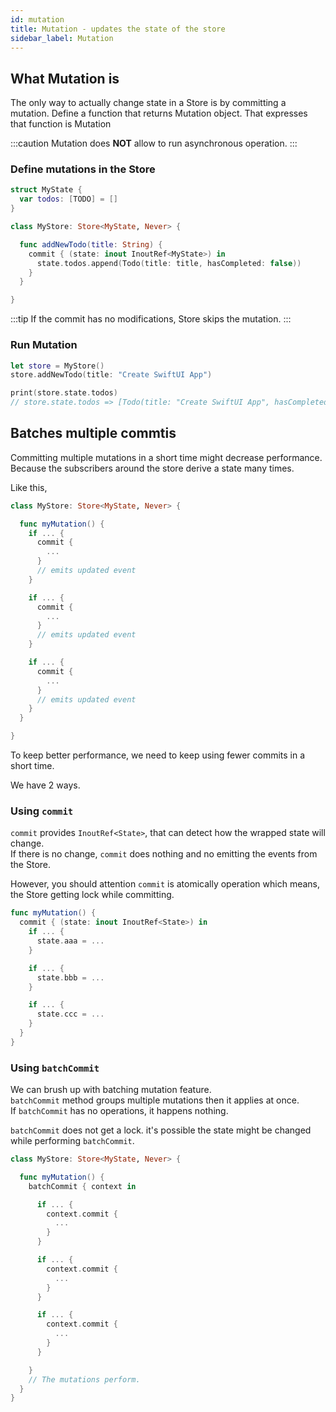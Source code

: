 ```yaml
---
id: mutation
title: Mutation - updates the state of the store
sidebar_label: Mutation
---
```


## What Mutation is

The only way to actually change state in a Store is by committing a mutation.
Define a function that returns Mutation object.
That expresses that function is Mutation

:::caution
Mutation does **NOT** allow to run asynchronous operation.
:::

### Define mutations in the Store

```swift
struct MyState {
  var todos: [TODO] = []
}

class MyStore: Store<MyState, Never> {

  func addNewTodo(title: String) {
    commit { (state: inout InoutRef<MyState>) in
      state.todos.append(Todo(title: title, hasCompleted: false))
    }
  }

}
```

:::tip
If the commit has no modifications, Store skips the mutation.
:::

### Run Mutation

```swift
let store = MyStore()
store.addNewTodo(title: "Create SwiftUI App")

print(store.state.todos)
// store.state.todos => [Todo(title: "Create SwiftUI App", hasCompleted: false)]
```

## Batches multiple commtis

Committing multiple mutations in a short time might decrease performance.  
Because the subscribers around the store derive a state many times.

Like this,

```swift
class MyStore: Store<MyState, Never> {

  func myMutation() {
    if ... {
      commit {
        ...
      }
      // emits updated event
    }

    if ... {
      commit {
        ...
      }
      // emits updated event
    }

    if ... {
      commit {
        ...
      }
      // emits updated event
    }
  }

}
```

To keep better performance, we need to keep using fewer commits in a short time.

We have 2 ways.

### Using `commit`

`commit` provides `InoutRef<State>`, that can detect how the wrapped state will change.  
If there is no change, `commit` does nothing and no emitting the events from the Store.

However, you should attention `commit` is atomically operation which means, the Store getting lock while committing.

```swift
func myMutation() {
  commit { (state: inout InoutRef<State>) in
    if ... {
      state.aaa = ...
    }

    if ... {
      state.bbb = ...
    }

    if ... {
      state.ccc = ...
    }
  }
}
```

### Using `batchCommit`

We can brush up with batching mutation feature.  
`batchCommit` method groups multiple mutations then it applies at once.  
If `batchCommit` has no operations, it happens nothing.

`batchCommit` does not get a lock. it's possible the state might be changed while performing `batchCommit`.

```swift
class MyStore: Store<MyState, Never> {

  func myMutation() {
    batchCommit { context in

      if ... {
        context.commit {
          ...
        }
      }

      if ... {
        context.commit {
          ...
        }
      }

      if ... {
        context.commit {
          ...
        }
      }

    }
    // The mutations perform.
  }
}
```
